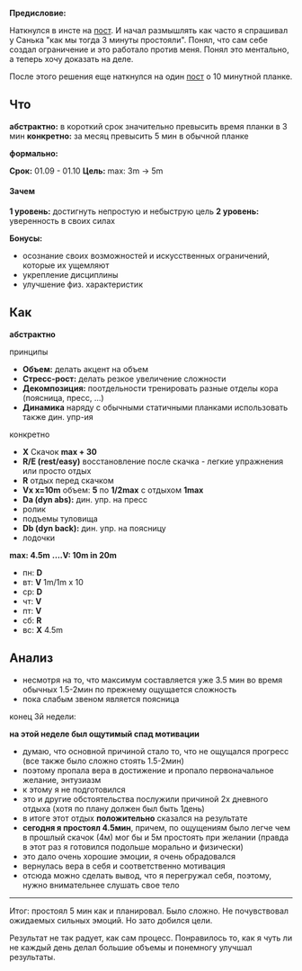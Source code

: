 **Предисловие:**

Наткнулся в инсте на [пост](https://www.instagram.com/p/BYSW4EOFRgm/?taken-by=financeoleg). И начал размышлять как часто я спрашивал у Санька "как мы тогда 3 минуты простояли". Понял, что сам себе создал ограничение и это работало против меня. Понял это ментально, а теперь хочу доказать на деле.

После этого решения еще наткнулся на один [пост](https://vk.com/chaparyanchik?w=wall2728899_7110%2Fall) о 10 минутной планке. 

## Что

**абстрактно:** в короткий срок значительно превысить время планки в 3 мин
**конкретно:** за месяц превысить 5 мин в обычной планке

**формально:**

**Срок:** 01.09 - 01.10
**Цель:** max: 3m -> 5m

#### Зачем 

**1 уровень:** достигнуть непростую и небыструю цель
**2 уровень:** уверенность в своих силах
 
**Бонусы:**

- осознание своих возможностей и искусственных ограничений, которые их ущемляют
- укрепление дисциплины
- улучшение физ. характеристик

## Как

**абстрактно**

принципы
- **Объем:** делать акцент на объем
- **Стресс-рост:** делать резкое увеличение сложности
- **Декомпозиция:** поотдельности тренировать разные отделы кора (поясница, пресс, ...)
- **Динамика** наряду с обычными статичными планками использовать также дин. упр-ия


конкретно
- **X** Скачок **max + 30**
- **R/E (rest/easy)** восстановление после скачка - легкие упражнения или просто отдых
- **R** отдых перед скачком
- **Vx x=10m** объем: **5** по **1/2max** с отдыхом **1max**
- **Da (dyn abs):** дин. упр. на пресс
 - ролик
 - подъемы туловища
- **Db (dyn back):** дин. упр. на поясницу
 - лодочки


**max: 4.5m**
**....V: 10m in 20m**

- пн: **D**
- вт: **V** 1m/1m x 10
- ср: **D**
- чт: **V**
- пт: **V**
- сб: **R**
- вс: **X** 4.5m


## Анализ

- несмотря на то, что максимум составляется уже 3.5 мин во время обычных 1.5-2мин по прежнему ощущается сложность
- пока слабым звеном является поясница

конец 3й недели:

**на этой неделе был ощутимый спад мотивации**
- думаю, что основной причиной стало то, что не ощущался прогресс (все также было сложно стоять 1.5-2мин)
 - поэтому пропала вера в достижение и пропало первоначальное желание, энтузиазм
 - к этому я не подготовился
- это и другие обстоятельства послужили причиной 2х дневного отдыха (хотя по плану должен был быть 1день)
- в итоге этот отдых **положительно** сказался на результате 
- **сегодня я простоял 4.5мин**, причем, по ощущениям было легче чем в прошлый скачок (4м) мог бы и 5м простоять при желании (правда в этот раз я готовился подольше морально и физически)
 - это дало очень хорошие эмоции, я очень обрадовался
 - вернулась вера в себя и соответственно мотивация
 - отсюда можно сделать вывод, что я перегружал себя, поэтому, нужно внимательнее слушать свое тело 
 
 
 ---
 
 Итог: простоял 5 мин как и планировал. Было сложно. Не почувствовал ожидаемых сильных эмоций. Но зато добился цели.
 
Результат не так радует, как сам процесс. Понравилось то, как я чуть ли не каждый день делал большие объемы и понемногу улучшал результаты.